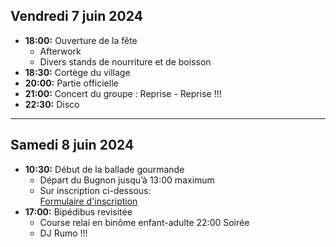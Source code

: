 ## Vendredi 7 juin 2024

* **18:00:** Ouverture de la fête
    * Afterwork
    * Divers stands de nourriture et de boisson
* **18:30:** Cortège du village
* **20:00:** Partie officielle
* **21:00:** Concert du groupe : Reprise - Reprise !!!
* **22:30:** Disco

---

## Samedi 8 juin 2024

* **10:30:** Début de la ballade gourmande
    * Départ du Bugnon jusqu’à 13:00 maximum
    * Sur inscription ci-dessous:  
    <a class="btn" href="https://forms.gle/AqY9ZGA2ipQvoPmx8" target="_blank">Formulaire d'inscription</a>
* **17:00:** Bipédibus revisitée
    * Course relai en binôme enfant-adulte 22:00 Soirée
    * DJ Rumo !!!
